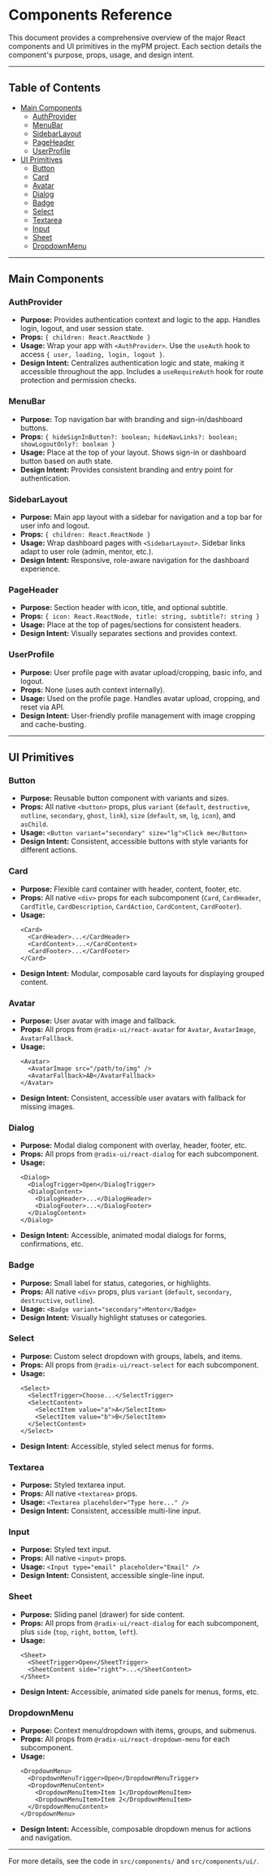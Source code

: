 # Components Reference

This document provides a comprehensive overview of the major React components and UI primitives in the myPM project. Each section details the component's purpose, props, usage, and design intent.

---

## Table of Contents

- [Main Components](#main-components)
  - [AuthProvider](#authprovider)
  - [MenuBar](#menubar)
  - [SidebarLayout](#sidebarlayout)
  - [PageHeader](#pageheader)
  - [UserProfile](#userprofile)
- [UI Primitives](#ui-primitives)
  - [Button](#button)
  - [Card](#card)
  - [Avatar](#avatar)
  - [Dialog](#dialog)
  - [Badge](#badge)
  - [Select](#select)
  - [Textarea](#textarea)
  - [Input](#input)
  - [Sheet](#sheet)
  - [DropdownMenu](#dropdownmenu)

---

## Main Components

### AuthProvider
- **Purpose:** Provides authentication context and logic to the app. Handles login, logout, and user session state.
- **Props:** `{ children: React.ReactNode }`
- **Usage:** Wrap your app with `<AuthProvider>`. Use the `useAuth` hook to access `{ user, loading, login, logout }`.
- **Design Intent:** Centralizes authentication logic and state, making it accessible throughout the app. Includes a `useRequireAuth` hook for route protection and permission checks.

### MenuBar
- **Purpose:** Top navigation bar with branding and sign-in/dashboard buttons.
- **Props:** `{ hideSignInButton?: boolean; hideNavLinks?: boolean; showLogoutOnly?: boolean }`
- **Usage:** Place at the top of your layout. Shows sign-in or dashboard button based on auth state.
- **Design Intent:** Provides consistent branding and entry point for authentication.

### SidebarLayout
- **Purpose:** Main app layout with a sidebar for navigation and a top bar for user info and logout.
- **Props:** `{ children: React.ReactNode }`
- **Usage:** Wrap dashboard pages with `<SidebarLayout>`. Sidebar links adapt to user role (admin, mentor, etc.).
- **Design Intent:** Responsive, role-aware navigation for the dashboard experience.

### PageHeader
- **Purpose:** Section header with icon, title, and optional subtitle.
- **Props:** `{ icon: React.ReactNode, title: string, subtitle?: string }`
- **Usage:** Place at the top of pages/sections for consistent headers.
- **Design Intent:** Visually separates sections and provides context.

### UserProfile
- **Purpose:** User profile page with avatar upload/cropping, basic info, and logout.
- **Props:** None (uses auth context internally).
- **Usage:** Used on the profile page. Handles avatar upload, cropping, and reset via API.
- **Design Intent:** User-friendly profile management with image cropping and cache-busting.

---

## UI Primitives

### Button
- **Purpose:** Reusable button component with variants and sizes.
- **Props:** All native `<button>` props, plus `variant` (`default`, `destructive`, `outline`, `secondary`, `ghost`, `link`), `size` (`default`, `sm`, `lg`, `icon`), and `asChild`.
- **Usage:** `<Button variant="secondary" size="lg">Click me</Button>`
- **Design Intent:** Consistent, accessible buttons with style variants for different actions.

### Card
- **Purpose:** Flexible card container with header, content, footer, etc.
- **Props:** All native `<div>` props for each subcomponent (`Card`, `CardHeader`, `CardTitle`, `CardDescription`, `CardAction`, `CardContent`, `CardFooter`).
- **Usage:**
  ```tsx
  <Card>
    <CardHeader>...</CardHeader>
    <CardContent>...</CardContent>
    <CardFooter>...</CardFooter>
  </Card>
  ```
- **Design Intent:** Modular, composable card layouts for displaying grouped content.

### Avatar
- **Purpose:** User avatar with image and fallback.
- **Props:** All props from `@radix-ui/react-avatar` for `Avatar`, `AvatarImage`, `AvatarFallback`.
- **Usage:**
  ```tsx
  <Avatar>
    <AvatarImage src="/path/to/img" />
    <AvatarFallback>AB</AvatarFallback>
  </Avatar>
  ```
- **Design Intent:** Consistent, accessible user avatars with fallback for missing images.

### Dialog
- **Purpose:** Modal dialog component with overlay, header, footer, etc.
- **Props:** All props from `@radix-ui/react-dialog` for each subcomponent.
- **Usage:**
  ```tsx
  <Dialog>
    <DialogTrigger>Open</DialogTrigger>
    <DialogContent>
      <DialogHeader>...</DialogHeader>
      <DialogFooter>...</DialogFooter>
    </DialogContent>
  </Dialog>
  ```
- **Design Intent:** Accessible, animated modal dialogs for forms, confirmations, etc.

### Badge
- **Purpose:** Small label for status, categories, or highlights.
- **Props:** All native `<div>` props, plus `variant` (`default`, `secondary`, `destructive`, `outline`).
- **Usage:** `<Badge variant="secondary">Mentor</Badge>`
- **Design Intent:** Visually highlight statuses or categories.

### Select
- **Purpose:** Custom select dropdown with groups, labels, and items.
- **Props:** All props from `@radix-ui/react-select` for each subcomponent.
- **Usage:**
  ```tsx
  <Select>
    <SelectTrigger>Choose...</SelectTrigger>
    <SelectContent>
      <SelectItem value="a">A</SelectItem>
      <SelectItem value="b">B</SelectItem>
    </SelectContent>
  </Select>
  ```
- **Design Intent:** Accessible, styled select menus for forms.

### Textarea
- **Purpose:** Styled textarea input.
- **Props:** All native `<textarea>` props.
- **Usage:** `<Textarea placeholder="Type here..." />`
- **Design Intent:** Consistent, accessible multi-line input.

### Input
- **Purpose:** Styled text input.
- **Props:** All native `<input>` props.
- **Usage:** `<Input type="email" placeholder="Email" />`
- **Design Intent:** Consistent, accessible single-line input.

### Sheet
- **Purpose:** Sliding panel (drawer) for side content.
- **Props:** All props from `@radix-ui/react-dialog` for each subcomponent, plus `side` (`top`, `right`, `bottom`, `left`).
- **Usage:**
  ```tsx
  <Sheet>
    <SheetTrigger>Open</SheetTrigger>
    <SheetContent side="right">...</SheetContent>
  </Sheet>
  ```
- **Design Intent:** Accessible, animated side panels for menus, forms, etc.

### DropdownMenu
- **Purpose:** Context menu/dropdown with items, groups, and submenus.
- **Props:** All props from `@radix-ui/react-dropdown-menu` for each subcomponent.
- **Usage:**
  ```tsx
  <DropdownMenu>
    <DropdownMenuTrigger>Open</DropdownMenuTrigger>
    <DropdownMenuContent>
      <DropdownMenuItem>Item 1</DropdownMenuItem>
      <DropdownMenuItem>Item 2</DropdownMenuItem>
    </DropdownMenuContent>
  </DropdownMenu>
  ```
- **Design Intent:** Accessible, composable dropdown menus for actions and navigation.

---

For more details, see the code in `src/components/` and `src/components/ui/`. 